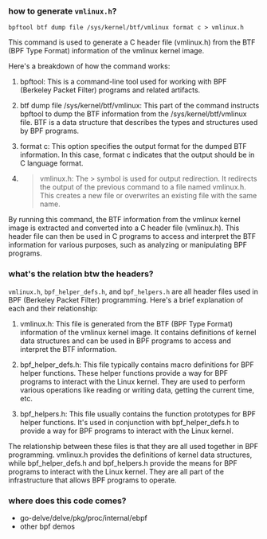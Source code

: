 ### how to generate `vmlinux.h`?

```
bpftool btf dump file /sys/kernel/btf/vmlinux format c > vmlinux.h
```

This command is used to generate a C header file (vmlinux.h) from the BTF (BPF Type Format) information of the vmlinux kernel image.

Here's a breakdown of how the command works:

1. bpftool: This is a command-line tool used for working with BPF (Berkeley Packet Filter) programs and related artifacts.

2. btf dump file /sys/kernel/btf/vmlinux: This part of the command instructs bpftool to dump the BTF information from the /sys/kernel/btf/vmlinux file. BTF is a data structure that describes the types and structures used by BPF programs.

3. format c: This option specifies the output format for the dumped BTF information. In this case, format c indicates that the output should be in C language format.

4. > vmlinux.h: The > symbol is used for output redirection. It redirects the output of the previous command to a file named vmlinux.h. This creates a new file or overwrites an existing file with the same name.

By running this command, the BTF information from the vmlinux kernel image is extracted and converted into a C header file (vmlinux.h). This header file can then be used in C programs to access and interpret the BTF information for various purposes, such as analyzing or manipulating BPF programs.

### what's the relation btw the headers?

`vmlinux.h`, `bpf_helper_defs.h`, and `bpf_helpers.h` are all header files used in BPF (Berkeley Packet Filter) programming. Here's a brief explanation of each and their relationship:

1. vmlinux.h: This file is generated from the BTF (BPF Type Format) information of the vmlinux kernel image. It contains definitions of kernel data structures and can be used in BPF programs to access and interpret the BTF information.

2. bpf_helper_defs.h: This file typically contains macro definitions for BPF helper functions. These helper functions provide a way for BPF programs to interact with the Linux kernel. They are used to perform various operations like reading or writing data, getting the current time, etc.

3. bpf_helpers.h: This file usually contains the function prototypes for BPF helper functions. It's used in conjunction with bpf_helper_defs.h to provide a way for BPF programs to interact with the Linux kernel.

The relationship between these files is that they are all used together in BPF programming. vmlinux.h provides the definitions of kernel data structures, while bpf_helper_defs.h and bpf_helpers.h provide the means for BPF programs to interact with the Linux kernel. They are all part of the infrastructure that allows BPF programs to operate.

### where does this code comes?

- go-delve/delve/pkg/proc/internal/ebpf
- other bpf demos
